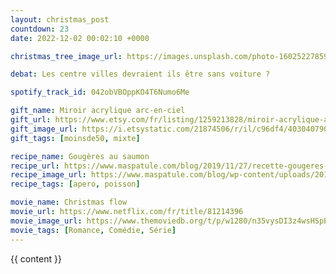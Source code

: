 ```yaml
---
layout: christmas_post
countdown: 23
date: 2022-12-02 00:02:10 +0000

christmas_tree_image_url: https://images.unsplash.com/photo-1602522785904-8e03a6d65f4f?crop=entropy&cs=tinysrgb&fit=max&fm=jpg&ixid=MnwyNzc3MTF8MHwxfHNlYXJjaHw0Nnx8Y2hyaXN0bWFzJTIwdHJlZXxlbnwwfDF8fHwxNjY5OTQ2NDEy&ixlib=rb-4.0.3&q=80&w=1080

debat: Les centre villes devraient ils être sans voiture ?

spotify_track_id: 042obVBOppKO4T6Numo6Me

gift_name: Miroir acrylique arc-en-ciel
gift_url: https://www.etsy.com/fr/listing/1259213828/miroir-acrylique-arc-en-ciel-nuages?ga_order=most_relevant&ga_search_type=all&ga_view_type=gallery&ga_search_query=miroir+amorphe&ref=sr_gallery-2-4&frs=1&organic_search_click=1
gift_image_url: https://i.etsystatic.com/21874506/r/il/c96df4/4030407908/il_1588xN.4030407908_qlpr.jpg
gift_tags: [moinsde50, mixte]

recipe_name: Gougères au saumon
recipe_url: https://www.maspatule.com/blog/2019/11/27/recette-gougeres-au-saumon/
recipe_image_url: https://www.maspatule.com/blog/wp-content/uploads/2019/11/Choux-au-saumon4_R-800x1200.jpg
recipe_tags: [apero, poisson]

movie_name: Christmas flow
movie_url: https://www.netflix.com/fr/title/81214396
movie_image_url: https://www.themoviedb.org/t/p/w1280/n35vysDI3z4wsHSpElErNXKsAMX.jpg
movie_tags: [Romance, Comédie, Série]
---
```


{{ content }}

